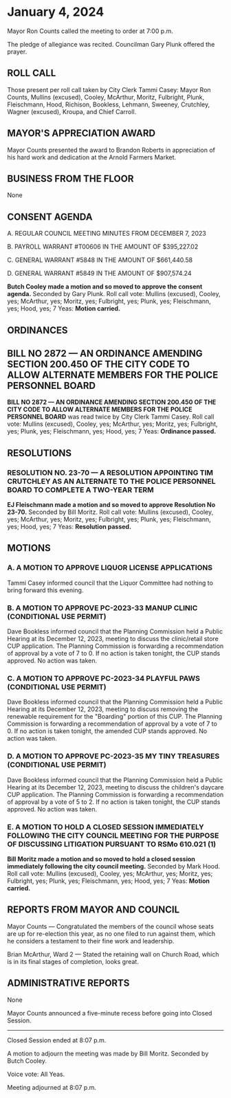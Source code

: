 # January 4, 2024

Mayor Ron Counts called the meeting to order at 7:00 p.m.

The pledge of allegiance was recited. Councilman Gary Plunk offered the prayer.

## ROLL CALL

Those present per roll call taken by City Clerk Tammi Casey: Mayor Ron Counts, Mullins (excused), Cooley, McArthur, Moritz, Fulbright, Plunk, Fleischmann, Hood, Richison, Bookless, Lehmann,  Sweeney, Crutchley, Wagner (excused), Kroupa, and Chief Carroll.

## MAYOR'S APPRECIATION AWARD

Mayor Counts presented the award to Brandon Roberts in appreciation of his hard work and dedication at the Arnold Farmers Market.

## BUSINESS FROM THE FLOOR

None

## CONSENT AGENDA

A. REGULAR COUNCIL MEETING MINUTES FROM DECEMBER 7, 2023

B. PAYROLL WARRANT #T00606 IN THE AMOUNT OF $395,227.02

C. GENERAL WARRANT #5848 IN THE AMOUNT OF $661,440.58

D. GENERAL WARRANT #5849 IN THE AMOUNT OF $907,574.24

**Butch Cooley made a motion and so moved to approve the consent agenda.** Seconded by Gary Plunk. Roll call vote: Mullins (excused), Cooley, yes; McArthur, yes; Moritz, yes; Fulbright, yes; Plunk, yes; Fleischmann, yes; Hood, yes; 7 Yeas: **Motion carried.**

## ORDINANCES

## BILL NO 2872 — AN ORDINANCE AMENDING SECTION 200.450 OF THE CITY CODE TO ALLOW ALTERNATE MEMBERS FOR THE POLICE PERSONNEL BOARD

**BILL NO 2872 — AN ORDINANCE AMENDING SECTION 200.450 OF THE CITY CODE TO ALLOW ALTERNATE MEMBERS FOR THE POLICE PERSONNEL BOARD** was read twice by City Clerk Tammi Casey. Roll call vote: Mullins (excused), Cooley, yes; McArthur, yes; Moritz, yes; Fulbright, yes; Plunk, yes; Fleischmann, yes; Hood, yes; 7 Yeas: **Ordinance passed.**

## RESOLUTIONS

### RESOLUTION NO. 23-70 — A RESOLUTION APPOINTING TIM CRUTCHLEY AS AN ALTERNATE TO THE POLICE PERSONNEL BOARD TO COMPLETE A TWO-YEAR TERM

**EJ Fleischmann made a motion and so moved to approve Resolution No 23-70.** Seconded by Bill Moritz. Roll call vote: Mullins (excused), Cooley, yes; McArthur, yes; Moritz, yes; Fulbright, yes; Plunk, yes; Fleischmann, yes; Hood, yes; 7 Yeas: **Resolution passed.**

## MOTIONS

### A. A MOTION TO APPROVE LIQUOR LICENSE APPLICATIONS

Tammi Casey informed council that the Liquor Committee had nothing to bring forward this evening.

### B. A MOTION TO APPROVE PC-2023-33 MANUP CLINIC (CONDITIONAL USE PERMIT)

Dave Bookless informed council that the Planning Commission held a Public Hearing at its December 12, 2023, meeting to discuss the clinic/retail store CUP application. The Planning Commission is forwarding a recommendation of approval by a vote of 7 to 0. If no action is taken tonight, the CUP stands approved. No action was taken.

### C. A MOTION TO APPROVE PC-2023-34 PLAYFUL PAWS (CONDITIONAL USE PERMIT)

Dave Bookless informed council that the Planning Commission held a Public Hearing at its December 12, 2023, meeting to discuss removing the renewable requirement for the "Boarding" portion of this CUP. The Planning Commission is forwarding a recommendation of approval by a vote of 7 to 0. If no action is taken tonight, the amended CUP stands approved. No action was taken.

### D. A MOTION TO APPROVE PC-2023-35 MY TINY TREASURES (CONDITIONAL USE PERMIT)

Dave Bookless informed council that the Planning Commission held a Public Hearing at its December 12, 2023, meeting to discuss the children's daycare CUP application. The Planning Commission is forwarding a recommendation of approval by a vote of 5 to 2. If no action is taken tonight, the CUP stands approved. No action was taken.

### E. A MOTION TO HOLD A CLOSED SESSION IMMEDIATELY FOLLOWING THE CITY COUNCIL MEETING FOR THE PURPOSE OF DISCUSSING LITIGATION PURSUANT TO RSMo 610.021 (1)

**Bill Moritz made a motion and so moved to hold a closed session immediately following the city council meeting.** Seconded by Mark Hood. Roll call vote: Mullins (excused), Cooley, yes; McArthur, yes; Moritz, yes; Fulbright, yes; Plunk, yes; Fleischmann, yes; Hood, yes; 7 Yeas: **Motion carried.**

## REPORTS FROM MAYOR AND COUNCIL

Mayor Counts — Congratulated the members of the council whose seats are up for re-election this year, as no one filed to run against them, which he considers a testament to their fine work and leadership.

Brian McArthur, Ward 2 — Stated the retaining wall on Church Road, which is in its final stages of completion, looks great.

## ADMINISTRATIVE REPORTS

None

Mayor Counts announced a five-minute recess before going into Closed Session.

---

Closed Session ended at 8:07 p.m.

A motion to adjourn the meeting was made by Bill Moritz. Seconded by Butch Cooley.

Voice vote: All Yeas.

Meeting adjourned at 8:07 p.m.